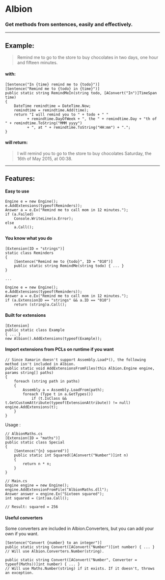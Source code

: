 # Albion
### Get methods from sentences, easily and effectively.
------
## Example:

> Remind me to go to the store to buy chocolates in two days, one hour and fifteen minutes.

#### with:
<!-- language: c# -->
    [Sentence("In {time} remind me to {todo}")]
    [Sentence("Remind me to {todo} in {time}")]
    public static string RemindMeIn(string todo, [AConvert("In")]TimeSpan time)
    {
        DateTime remindtime = DateTime.Now;
        remindtime = remindtime.Add(time);
        return "I will remind you to " + todo + " "
              + remindtime.DayOfWeek + ", the " + remindtime.Day + "th of " + remindtime.ToString("MMM yyyy")
              + ", at " + remindtime.ToString("HH:mm") + ".";
    }
#### will return:

> I will remind you to go to the store to buy chocolates Saturday, the 16th of May 2015, at 00:38.  

------
## Features:
#### Easy to use
    Engine e = new Engine();
    e.AddExtensions(typeof(Reminders));
    Answer a = e.Ex("Remind me to call mom in 12 minutes.");
    if (a.Failed)
        Console.WriteLine(a.Error);
    else
        a.Call();
#### You know what you do
    [Extension(ID = "strings")]
    static class Reminders
    {
        [Sentence("Remind me to {todo}", ID = "010")]
        public static string RemindMe(string todo) { ... }
    }
    
    ...
    
    Engine e = new Engine();
    e.AddExtensions(typeof(Reminders));
    Answer a = e.Ex("Remind me to call mom in 12 minutes.");
    if (a.ExtensionID == "strings" && a.ID == "010")
        return (string)a.Call();
#### Built for extensions
    [Extension]
    public static class Example
    { ... }
    new Albion().AddExtensions(typeof(Example));
#### Import extensions from PCLs on runtime if you want
    // Since Xamarin doesn't support Assembly.Load*(), the following method isn't included in Albion.
    public static void AddExtensionsFromFiles(this Albion.Engine engine, params string[] paths)
    {
        foreach (string path in paths)
        {
            Assembly a = Assembly.LoadFrom(path);
            foreach (Type t in a.GetTypes())
                if (t.IsClass && t.GetCustomAttribute(typeof(ExtensionAttribute)) != null) engine.AddExtensions(t);
        }
    }

Usage :

    // AlbionMaths.cs
    [Extension(ID = "maths")]
    public static class Special
    {
        [Sentence("{n} squared")]
        public static int Squared([AConvert("Number")]int n)
        {
            return n * n;
        }
    }
    
    // Main.cs
    Engine engine = new Engine();
    engine.AddExtensionFromFile("AlbionMaths.dll");
    Answer answer = engine.Ex("Sixteen squared");
    int squared = (int)aa.Call();
    
    // Result: squared = 256
#### Useful converters
Some converters are included in Albion.Converters, but you can add your own if you want.

    [Sentence("Convert {number} to an integer")]
    public static string Convert([AConvert("Number")]int number) { ... }
    // Will use Albion.Converters.Number(string).
    
    public static string Convert([AConvert("Number", Converter = typeof(Maths))]int number) { ... }
    // Will use Maths.Number(string) if it exists. If it doesn't, throws an exception.
